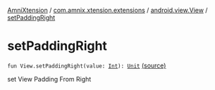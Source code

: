 [AmniXtension](../../index.md) / [com.amnix.xtension.extensions](../index.md) / [android.view.View](index.md) / [setPaddingRight](./set-padding-right.md)

# setPaddingRight

`fun View.setPaddingRight(value: `[`Int`](https://kotlinlang.org/api/latest/jvm/stdlib/kotlin/-int/index.html)`): `[`Unit`](https://kotlinlang.org/api/latest/jvm/stdlib/kotlin/-unit/index.html) [(source)](https://github.com/AmniX/AmniXTension/tree/master/AmniXtension/src/main/java/com/amnix/xtension/extensions/ViewExtensions.kt#L106)

set View Padding From Right

